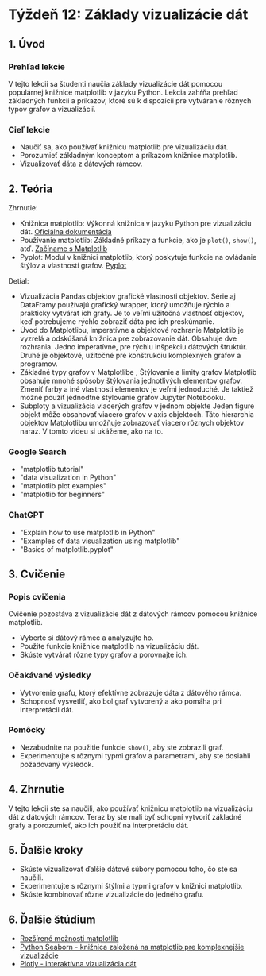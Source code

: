 # Týždeň 12: Základy vizualizácie dát

## 1. Úvod

### Prehľad lekcie

V tejto lekcii sa študenti naučia základy vizualizácie dát pomocou populárnej knižnice matplotlib v jazyku Python. Lekcia zahŕňa prehľad základných funkcií a príkazov, ktoré sú k dispozícii pre vytváranie rôznych typov grafov a vizualizácií.

### Cieľ lekcie

- Naučiť sa, ako používať knižnicu matplotlib pre vizualizáciu dát.
- Porozumieť základným konceptom a príkazom knižnice matplotlib.
- Vizualizovať dáta z dátových rámcov.

## 2. Teória
Zhrnutie:
- Knižnica matplotlib: Výkonná knižnica v jazyku Python pre vizualizáciu dát. [Oficiálna dokumentácia](https://matplotlib.org/)
- Používanie matplotlib: Základné príkazy a funkcie, ako je `plot()`, `show()`, atď. [Začíname s Matplotlib](https://www.w3schools.com/python/matplotlib_getting_started.asp)
- Pyplot: Modul v knižnici matplotlib, ktorý poskytuje funkcie na ovládanie štýlov a vlastností grafov. [Pyplot](https://www.w3schools.com/python/matplotlib_pyplot.asp)
  
Detial:
- Vizualizácia Pandas objektov
 grafické vlastnosti objektov. Série aj DataFramy používajú grafický wrapper, ktorý umožňuje rýchlo a prakticky vytvárať ich grafy. Je to veľmi užitočná vlastnosť objektov, keď potrebujeme rýchlo zobraziť dáta pre ich 
 preskúmanie.
- Úvod do Matplotlibu, imperatívne a objektové rozhranie
Matplotlib je vyzrelá a odskúšaná knižnica pre zobrazovanie dát. Obsahuje dve rozhrania. Jedno imperatívne, pre rýchlu inšpekciu dátových štruktúr. Druhé je objektové, užitočné pre konštrukciu komplexných grafov a programov.
- Základné typy grafov v Matplotlibe , Štýlovanie a limity grafov
Matplotlib obsahuje mnohé spôsoby štýlovania jednotlivých elementov grafov. Zmeniť farby a iné vlastnosti elementov je veľmi jednoduché. Je taktiež možné použiť jednodtné štýlovanie grafov Jupyter Notebooku.
- Subploty a vizualizácia viacerých grafov v jednom objekte
Jeden figure objekt môže obsahovať viacero grafov v axis objektoch. Táto hierarchia objektov Matplotlibu umožňuje zobrazovať viacero rôznych objektov naraz. V tomto videu si ukážeme, ako na to.


### Google Search

- "matplotlib tutorial"
- "data visualization in Python"
- "matplotlib plot examples"
- "matplotlib for beginners"

### ChatGPT

- "Explain how to use matplotlib in Python"
- "Examples of data visualization using matplotlib"
- "Basics of matplotlib.pyplot"

## 3. Cvičenie

### Popis cvičenia

Cvičenie pozostáva z vizualizácie dát z dátových rámcov pomocou knižnice matplotlib.

- Vyberte si dátový rámec a analyzujte ho.
- Použite funkcie knižnice matplotlib na vizualizáciu dát.
- Skúste vytvárať rôzne typy grafov a porovnajte ich.

### Očakávané výsledky

- Vytvorenie grafu, ktorý efektívne zobrazuje dáta z dátového rámca.
- Schopnosť vysvetliť, ako bol graf vytvorený a ako pomáha pri interpretácii dát.

### Pomôcky

- Nezabudnite na použitie funkcie `show()`, aby ste zobrazili graf.
- Experimentujte s rôznymi typmi grafov a parametrami, aby ste dosiahli požadovaný výsledok.

## 4. Zhrnutie

V tejto lekcii ste sa naučili, ako používať knižnicu matplotlib na vizualizáciu dát z dátových rámcov. Teraz by ste mali byť schopní vytvoriť základné grafy a porozumieť, ako ich použiť na interpretáciu dát.

## 5. Ďalšie kroky

- Skúste vizualizovať ďalšie dátové súbory pomocou toho, čo ste sa naučili.
- Experimentujte s rôznymi štýlmi a typmi grafov v knižnici matplotlib.
- Skúste kombinovať rôzne vizualizácie do jedného grafu.

## 6. Ďalšie štúdium

- [Rozšírené možnosti matplotlib](https://matplotlib.org/stable/tutorials/index.html)
- [Python Seaborn - knižnica založená na matplotlib pre komplexnejšie vizualizácie](https://seaborn.pydata.org/)
- [Plotly - interaktívna vizualizácia dát](https://plotly.com/python/)
